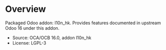 # Overview

Packaged Odoo addon: l10n_hk. Provides features documented in upstream Odoo 16 under this addon.

- Source: OCA/OCB 16.0, addon l10n_hk
- License: LGPL-3
